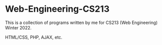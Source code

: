 # Web-Engineering-CS213
This is a collection of programs written by me for CS213 (Web Engineering) Winter 2022.

HTML/CSS, PHP, AJAX, etc.

